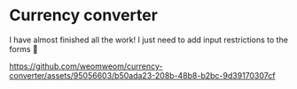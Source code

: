 # Currency converter

I have almost finished all the work! 
I just need to add input restrictions to the forms 🤩

https://github.com/weomweom/currency-converter/assets/95056603/b50ada23-208b-48b8-b2bc-9d39170307cf
